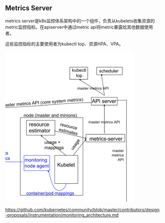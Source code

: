 ## Metrics Server

metrics server是k8s监控体系架构中的一个组件，负责从kubelets收集资源的metric监控指标。在apiserver中通过metric api将metric暴露给其他数据使用者。

这些监控指标的主要使用者为kubectl top、资源HPA、VPA。



![image-20200322120650595](extensions.assets/image-20200322120650595.png)

https://github.com/kubernetes/community/blob/master/contributors/design-proposals/instrumentation/monitoring_architecture.md







